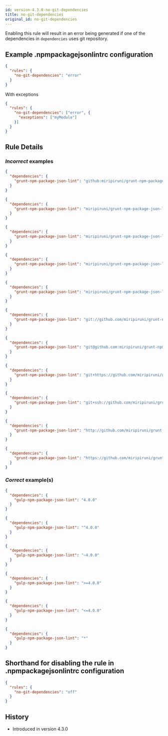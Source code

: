 ```yaml
---
id: version-4.3.0-no-git-dependencies
title: no-git-dependencies
original_id: no-git-dependencies
---
```


Enabling this rule will result in an error being generated if one of the dependencies in `dependencies` uses git repository.

## Example .npmpackagejsonlintrc configuration

```json
{
  "rules": {
    "no-git-dependencies": "error"
  }
}
```

With exceptions

```json
{
  "rules": {
    "no-git-dependencies": ["error", {
      "exceptions": ["myModule"]
    }]
  }
}
```

## Rule Details

### *Incorrect* examples

```json
{
  "dependencies": {
    "grunt-npm-package-json-lint": "github:miripiruni/grunt-npm-package-json-lint"
  }
}
```

```json
{
  "dependencies": {
    "grunt-npm-package-json-lint": "miripiruni/grunt-npm-package-json-lint"
  }
}
```

```json
{
  "dependencies": {
    "grunt-npm-package-json-lint": "miripiruni/grunt-npm-package-json-lint#miri/issue-42"
  }
}
```

```json
{
  "dependencies": {
    "grunt-npm-package-json-lint": "miripiruni/grunt-npm-package-json-lint#v1.0.0-rc-1"
  }
}
```

```json
{
  "dependencies": {
    "grunt-npm-package-json-lint": "miripiruni/grunt-npm-package-json-lint#4f9012b132aa4d2d6097b516b31327c999b0a846"
  }
}
```

```json
{
  "dependencies": {
    "grunt-npm-package-json-lint": "git://github.com/miripiruni/grunt-npm-package-json-lint.git"
  }
}
```

```json
{
  "dependencies": {
    "grunt-npm-package-json-lint": "git@github.com:miripiruni/grunt-npm-package-json-lint.git"
  }
}
```

```json
{
  "dependencies": {
    "grunt-npm-package-json-lint": "git+https://github.com/miripiruni/grunt-npm-package-json-lint.git"
  }
}
```

```json
{
  "dependencies": {
    "grunt-npm-package-json-lint": "git+ssh://github.com/miripiruni/grunt-npm-package-json-lint.git"
  }
}
```

```json
{
  "dependencies": {
    "grunt-npm-package-json-lint": "http://github.com/miripiruni/grunt-npm-package-json-lint.git"
  }
}
```

```json
{
  "dependencies": {
    "grunt-npm-package-json-lint": "https://github.com/miripiruni/grunt-npm-package-json-lint.git"
  }
}
```

### *Correct* example(s)

```json
{
  "dependencies": {
    "gulp-npm-package-json-lint": "4.0.0"
  }
}
```

```json
{
  "dependencies": {
    "gulp-npm-package-json-lint": "^4.0.0"
  }
}
```

```json
{
  "dependencies": {
    "gulp-npm-package-json-lint": "~4.0.0"
  }
}
```

```json
{
  "dependencies": {
    "gulp-npm-package-json-lint": ">=4.0.0"
  }
}
```

```json
{
  "dependencies": {
    "gulp-npm-package-json-lint": "<=4.0.0"
  }
}
```

```json
{
  "dependencies": {
    "gulp-npm-package-json-lint": "*"
  }
}
```

## Shorthand for disabling the rule in .npmpackagejsonlintrc configuration

```json
{
  "rules": {
    "no-git-dependencies": "off"
  }
}
```

## History

* Introduced in version 4.3.0

